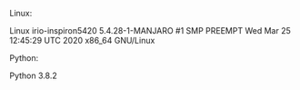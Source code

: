 Linux:

Linux irio-inspiron5420 5.4.28-1-MANJARO #1 SMP PREEMPT Wed Mar 25 12:45:29 UTC 2020 x86_64 GNU/Linux

Python:

Python 3.8.2